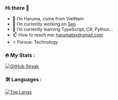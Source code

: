 ### Hi there 👋
- 👋 I’m Haruma, come from VietNam
- 🔭 I’m currently working on [Sen](https://github.com/Haruma-VN/Sen)
- 🌱 I’m currently learning TypeScript, C#, Python...
- 📫 How to reach me: harumatsx@gmail.com
- 🔥 Pursue: Technology
### :fire: My Stats :
[![GitHub Streak](http://github-readme-streak-stats.herokuapp.com?user=Haruma-VN&theme=dark&background=000000)](https://github.com/Haruma-VN)
### :hammer_and_wrench: Languages :
[![Top Langs](https://github-readme-stats.vercel.app/api/top-langs/?username=Haruma-VN&layout=compact&theme=vision-friendly-dark)](https://github.com/Haruma-VN)
